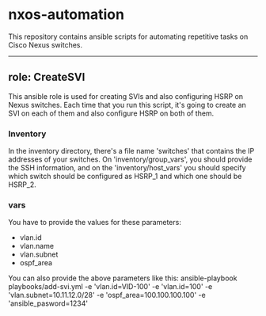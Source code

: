 # nxos-automation
This repository contains ansible scripts for automating repetitive tasks on Cisco Nexus switches.


---

## role: CreateSVI
This ansible role is used for creating SVIs and also configuring HSRP on Nexus switches.
Each time that you run this script, it's going to create an SVI on each of them and also configure HSRP on both of them.

### Inventory
In the inventory directory, there's a file name 'switches' that contains the IP addresses of your switches.
On 'inventory/group_vars', you should provide the SSH information, and on the 'inventory/host_vars' you should specify which switch should be configured as HSRP_1 and which one should be HSRP_2.

### vars
You have to provide the values for these parameters:
   - vlan.id
   - vlan.name
   - vlan.subnet
   - ospf_area

You can also provide the above parameters like this:
ansible-playbook playbooks/add-svi.yml  -e 'vlan.id=VID-100' -e 'vlan.id=100' -e 'vlan.subnet=10.11.12.0/28' -e 'ospf_area=100.100.100.100' -e 'ansible_pasword=1234'

